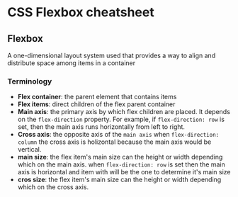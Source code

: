 # CSS Flexbox cheatsheet

## Flexbox

A one-dimensional layout system used that provides a way to align and distribute space among items in a container

### Terminology

- **Flex container**: the parent element that contains items
- **Flex items**: direct children of the flex parent container
- **Main axis**: the primary axis by which flex children are placed. It depends on the `flex-direction` property. For example, if `flex-direction: row` is set, then the main axis runs horizontally from left to right.
- **Cross axis**: the opposite axis of the `main axis` when `flex-direction: column` the cross axis is holizontal because the main axis would be vertical.
- **main size**: the flex item's main size can the height or width depending which on the main axis. when `flex-direction: row` is set then the main axis is horizontal and item with will be the one to determine it's main size
- **cros size**: the flex item's main size can the height or width depending which on the cross axis.

